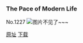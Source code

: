 ### The Pace of Modern Life
No.1227
![图片不见了~~~](https://imgs.xkcd.com/comics/the_pace_of_modern_life.png)

[原址](https://xkcd.com//1227) [下载](https://imgs.xkcd.com/comics/the_pace_of_modern_life.png)

